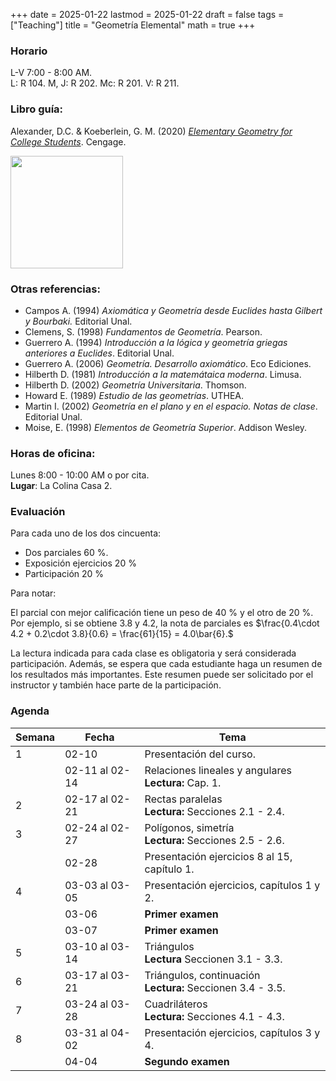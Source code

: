 +++
date      = 2025-01-22
lastmod   = 2025-01-22
draft     = false
tags      = ["Teaching"]
title     = "Geometría Elemental"
math      = true
+++

### Horario

L-V 7:00 - 8:00 AM. <br>
L: R 104. M, J: R 202. Mc: R 201. V: R 211.

### Libro guía:

Alexander, D.C. & Koeberlein, G. M. (2020) *[Elementary Geometry for College Students](https://faculty.cengage.com/works/9781337614085)*. Cengage.

<img src="https://www.cengage.com/covers/imageServlet?catalog=cengage&productISBN13=9781337614085&image_type=LRGFC"  width="180"/>

### Otras referencias:

* Campos A. (1994) *Axiomática y Geometría desde Euclides hasta Gilbert y Bourbaki.* Editorial Unal.
* Clemens, S. (1998) *Fundamentos de Geometría*. Pearson.
* Guerrero A. (1994) *Introducción a la lógica y geometría griegas anteriores a Euclides*. Editorial Unal.
* Guerrero A. (2006) *Geometría. Desarrollo axiomático*. Eco Ediciones.
* Hilberth D. (1981) *Introducción a la matemátaica moderna*. Limusa.
* Hilberth D. (2002) *Geometría Universitaria*. Thomson.
* Howard E. (1989) *Estudio de las geometrías*. UTHEA.
* Martin I. (2002) *Geometría en el plano y en el espacio. Notas de clase*. Editorial Unal.
* Moise, E. (1998) *Elementos de Geometría Superior*. Addison Wesley.


### Horas de oficina: 

Lunes 8:00 - 10:00 AM o por cita. <br>
**Lugar**: La Colina Casa 2. 

### Evaluación

Para cada uno de los dos cincuenta: 

+ Dos parciales 60 %. 
+ Exposición ejercicios 20 %
+ Participación 20 %

Para notar:

El parcial con mejor calificación tiene un peso de 40 % y el otro de 20 %. Por ejemplo, si se obtiene 3.8 y 4.2, la nota de parciales es $\frac{0.4\cdot 4.2 + 0.2\cdot 3.8}{0.6}  = \frac{61}{15} = 4.0\bar{6}.$

La lectura indicada para cada clase es obligatoria y será considerada participación. Además, se espera que cada estudiante haga un resumen de los resultados más importantes. Este resumen puede ser solicitado por el instructor y también hace parte de la participación.


### Agenda

Semana | Fecha | Tema
---| --- | ----
1      | 02-10 | Presentación del curso.
&nbsp; | 02-11 al 02-14 | Relaciones lineales y angulares <br> **Lectura:** Cap. 1.
2      | 02-17 al 02-21 | Rectas paralelas <br> **Lectura:** Secciones 2.1 - 2.4.
3      | 02-24 al 02-27 | Polígonos, simetría <br> **Lectura:** Secciones 2.5 - 2.6.
&nbsp; | 02-28 | Presentación ejercicios 8 al 15, capítulo 1.
4      | 03-03 al 03-05 | Presentación ejercicios, capítulos 1 y 2.
&nbsp; | 03-06 | **Primer examen**
&nbsp; | 03-07 | **Primer examen**
5      | 03-10 al 03-14 | Triángulos <br> **Lectura** Seccionen 3.1 - 3.3. 
6      | 03-17 al 03-21 | Triángulos, continuación <br> **Lectura:** Seccionen 3.4 - 3.5. 
7      | 03-24 al 03-28 | Cuadriláteros <br> **Lectura:** Secciones 4.1 - 4.3.
8      | 03-31 al 04-02 | Presentación ejercicios, capítulos 3 y 4.
&nbsp; | 04-04 | **Segundo examen**

